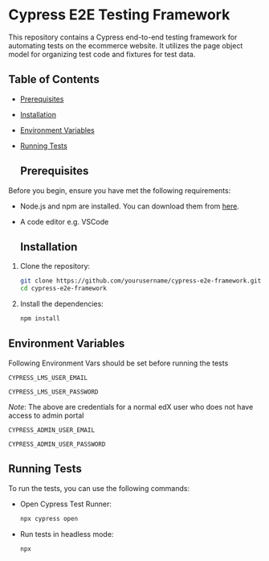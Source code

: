 # Cypress E2E Testing Framework

This repository contains a Cypress end-to-end testing framework for automating tests on the ecommerce website. It utilizes the page object model for organizing test code and fixtures for test data.

## Table of Contents

- [Prerequisites](#prerequisites)
- [Installation](#installation)
- [Environment Variables](#Environment-Variables)
- [Running Tests](#running-tests)


  ## Prerequisites

Before you begin, ensure you have met the following requirements:
- Node.js and npm are installed. You can download them from [here](https://nodejs.org/).
- A code editor e.g. VSCode

  ## Installation

1. Clone the repository:
    ```sh
    git clone https://github.com/yourusername/cypress-e2e-framework.git
    cd cypress-e2e-framework
    ```

2. Install the dependencies:
    ```sh
    npm install
    ```

## Environment Variables

Following Environment Vars should be set before running the tests

`CYPRESS_LMS_USER_EMAIL`

`CYPRESS_LMS_USER_PASSWORD`

_Note_: The above are credentials for a normal edX user who does not have access to admin portal

`CYPRESS_ADMIN_USER_EMAIL`

`CYPRESS_ADMIN_USER_PASSWORD`

## Running Tests

To run the tests, you can use the following commands:

- Open Cypress Test Runner:
    ```sh
    npx cypress open
    ```

- Run tests in headless mode:
    ```sh
    npx


